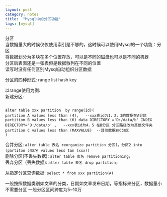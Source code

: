 ```yaml
---
layout: post
category: notes
title:  "Mysql中的分区功能"
tags: [mysql]
---
```

分区  
当数据量大的时候仅仅使用索引是不够的，这时候可以使用Mysql的一个功能：分区  
将数据划分为多块在多个位置存放，可以是不同的磁盘也可以是不同的机器  
分区后表面还是一张表但是数据散列在不同的位置  
读写时没有任何区别Mysql自动组织分区数据  
<!-- more -->
分区的四种形式: range list hash key  

以range使用为例:  
新建分区:

~~~

alter table xxx partition  by range(id)(
partition A values less than (4),   --xxx表id为1，2，3的数据在A分区
partition B values less than (6) data DIRECTORY ='D:/data/b' INDEX DIRECTORY='D:/data/b' ,   --xxx表id为4，5 在B分区 分区路径改为其他文件夹
partition C values less than (MAXVALUE)  --其他数据在C分区
)

~~~

合并分区: `alter table 表名 reorganize partition 分区1，分区2 into (partiton 分区名 values less tan (xxx))`  
删除分区(不丢失数据): `alter table 表名 remove partitioning;`  
丢弃分区（丢失数据): `alter table 表名 drop partition;`  

从指定分区查询数据:
`select * from xxx partition(A)`  

一般按照数据类别如文章的分类，日期如文章发布日期，等指标来分区，数据量小不需要分区 一般分区区间跨度为5~10万
